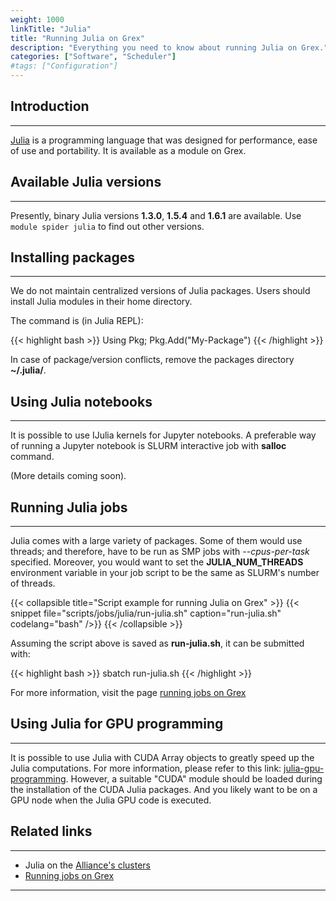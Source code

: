 ```yaml
---
weight: 1000
linkTitle: "Julia"
title: "Running Julia on Grex"
description: "Everything you need to know about running Julia on Grex."
categories: ["Software", "Scheduler"]
#tags: ["Configuration"]
---
```


## Introduction
---

[Julia](https://julialang.org/) is a programming language that was designed for performance, ease of use and portability. It is available as a module on Grex. 

## Available Julia versions
---

Presently, binary Julia versions **1.3.0**, **1.5.4** and **1.6.1** are available. Use ```module spider julia``` to find out other versions.

## Installing packages
---

We do not maintain centralized versions of Julia packages. Users should install Julia modules in their home directory. 

The command is (in Julia REPL): 

{{< highlight bash >}}
Using Pkg; Pkg.Add("My-Package")
{{< /highlight >}}

In case of package/version conflicts, remove the packages directory __~/.julia/__.

## Using Julia notebooks
---

It is possible to use IJulia kernels for Jupyter notebooks. A preferable way of running a Jupyter notebook is SLURM interactive job with **salloc** command.

(More details coming soon).

## Running Julia jobs 
---

Julia comes with a large variety of packages. Some of them would use threads; and therefore, have to be run as SMP jobs with _--cpus-per-task_ specified. Moreover, you would want to set the __JULIA_NUM_THREADS__ environment variable in your job script to be the same as SLURM's number of threads. 

{{< collapsible title="Script example for running Julia on Grex" >}}
{{< snippet
    file="scripts/jobs/julia/run-julia.sh"
    caption="run-julia.sh"
    codelang="bash"
/>}}
{{< /collapsible >}}

Assuming the script above is saved as __run-julia.sh__, it can be submitted with:

{{< highlight bash >}}
sbatch run-julia.sh
{{< /highlight >}}

For more information, visit the page [running jobs on Grex](running-jobs)

## Using Julia for GPU programming
---

It is possible to use Julia with CUDA Array objects to greatly speed up the Julia computations. For more information, please refer to this link: [julia-gpu-programming](https://nextjournal.com/sdanisch/julia-gpu-programming). However, a suitable "CUDA" module should be loaded during the installation of the CUDA Julia packages. And you likely want to be on a GPU node when the Julia GPU code is executed.

## Related links
---

* Julia on the [Alliance's clusters](https://docs.alliancecan.ca/wiki/Julia)
* [Running jobs on Grex](running-jobs)

---

<!-- {{< treeview display="tree" />}} -->

<!-- Changes and update:
* 
*
*
-->
